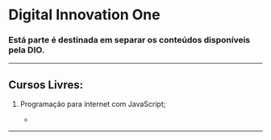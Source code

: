 # Digital Innovation One

### Está parte é destinada em separar os conteúdos disponíveis pela DIO.

--------------------------------------------------------------

## Cursos Livres:

1) Programação para internet com JavaScript;
   
   * 

--------------------------------------------------------------
